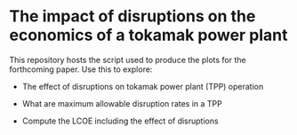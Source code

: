 # The impact of disruptions on the economics of a tokamak power plant

This repository hosts the script used to produce the plots for the forthcoming paper. Use this to explore: 

- The effect of disruptions on tokamak power plant (TPP) operation

- What are maximum allowable disruption rates in a TPP

- Compute the LCOE including the effect of disruptions
